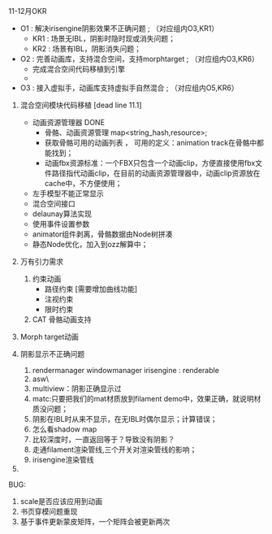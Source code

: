 11-12月OKR

- O1 :  解决irisengine阴影效果不正确问题 ; （对应组内O3,KR1）
  - KR1 : 场景无IBL，阴影时隐时现或消失问题；
  - KR2 :  场景有IBL，阴影消失问题；
- O2 : 完善动画库，支持混合空间，支持morphtarget ;  （对应组内O3,KR6）
  - 完成混合空间代码移植到引擎
  - 
- O3 : 接入虚拟手，动画库支持虚拟手自然混合 ; （对应组内O5,KR6）





1. 混合空间模块代码移植 [dead line 11.1]
   - 动画资源管理器  DONE
     - 骨骼、动画资源管理 map<string_hash,resource>;
     - 获取骨骼可用的动画列表 ， 可用的定义：animation track在骨骼中都能找到；
     - 动画fbx资源标准：一个FBX只包含一个动画clip，方便直接使用fbx文件路径指代动画clip，在目前的动画资源管理器中，动画clip资源放在cache中，不方便使用；
   - 左手模型不能正常显示
   - 混合空间接口
   - delaunay算法实现
   - 使用事件设置参数
   - animator组件剥离，骨骼数据由Node树拼凑
   - 静态Node优化，加入到ozz解算中；

2. 万有引力需求  
   1. 约束动画
      - 路径约束  [需要增加曲线功能]
      - 注视约束
      - 限时约束
   2. CAT 骨骼动画支持

3. Morph target动画

4. 阴影显示不正确问题

   1. rendermanager  windowmanager  irisengine : renderable
   2. asw\
   3. multiview：阴影正确显示过
   4. matc:只要把我们的mat材质放到filament demo中，效果正确，就说明材质没问题；
   5. 阴影在IBL时从来不显示，在无IBL时偶尔显示；计算错误；
   6. 怎么看shadow map
   7. 比较深度时，一直返回等于？导致没有阴影？
   8. 走通filament渲染管线,三个开关对渲染管线的影响；
   9. irisengine渲染管线

5. 









BUG:

1. scale是否应该应用到动画
2. 书页穿模问题重现
3. 基于事件更新蒙皮矩阵，一个矩阵会被更新两次

